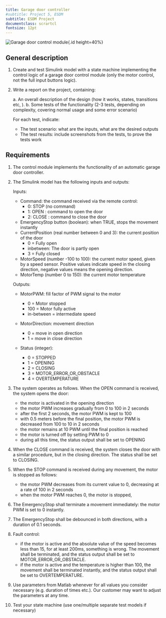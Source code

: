 ```yaml
---
title: Garage door controller
#subtitle: Project 5, ESDM
subtitle: ESDM Project
documentclass: scrartcl
fontsize: 12pt
---
```


![Garage door control module](img/GarageDoorControl.jpg){.id height=40%}

## General description

1. Create and test Simulink model with a state machine implementing the control logic of a garage door control module (only the motor control, not the full input buttons logic).

2. Write a report on the project, containing:

   a. An overall description of the design (how it works, states, transitions etc, ).
   b. Some tests of the functionality (2-3 tests, depending on complexity, covering normal usage and some error scenario)

      For each test, indicate:

      - The test scenario: what are the inputs, what are the desired outputs
      - The test results: include screenshots from the tests, to prove the tests work

## Requirements

1. The control module implements the functionality of an automatic garage door controller.

1. The Simulink model has the following inputs and outputs:

    Inputs:

    - Command: the command received via the remote control:
      - 0: STOP (no command)
      - 1: OPEN : command to open the door
      - 2: CLOSE : command to close the door
    - EmergencyStop button (boolean): when TRUE, stops the movement instantly
    - CurrentPosition (real number between 0 and 3): the current position of the door
        - 0 = Fully open
        - inbetween: The door is partly open
        - 3 = Fully closed
    - MotorSpeed (number -100 to 100): the current motor speed, given by a speed sensor. Positive values indicate speed in the closing direction, negative values means the opening direction.
    - MotorTemp (number 0 to 150): the current motor temperature

    Outputs:

    - MotorPWM: fill factor of PWM signal to the motor
        - 0 = Motor stopped
        - 100 = Motor fully active
        - in-between = intermediate speed

    - MotorDirection: movement direction
        - 0 = move in open direction
        - 1 = move in close direction

    - Status (integer):
        - 0 = STOPPED
        - 1 = OPENING
        - 2 = CLOSING
        - 3 = MOTOR_ERROR_OR_OBSTACLE
        - 4 = OVERTEMPERATURE

1. The system operates as follows. When the OPEN command is received, the system opens the door:

    - the motor is activated in the opening direction
    - the motor PWM increases gradually from 0 to 100 in 2 seconds
    - after the first 2 seconds, the motor PWM is kept to 100
    - with 0.5 meters before the final position, the motor PWM is decreased from 100 to 10 in 2 seconds
    - the motor remains at 10 PWM until the final position is reached
    - the motor is turned off by setting PWM to 0
    - during all this time, the status output shall be set to OPENING

1. When the CLOSE command is received, the system closes the door with a similar procedure, but in the closing direction. The status shall be set to CLOSING.

1. When the STOP command is received during any movement, the motor is stopped as follows:
    - the motor PWM decreases from its current value to 0, decreasing at a rate of 100 in 2 seconds
    - when the motor PWM reaches 0, the motor is stopped, 

1. The EmergencyStop shall terminate a movement immediately: the motor PWM is set to 0 instantly.

1. The EmergencyStop shall be debounced in both directions, with a duration of 0.1 seconds.

1. Fault control:
   - if the motor is active and the absolute value of the speed becomes less than 15, for at least 200ms, something is wrong.
   The movement shall be terminated, and the status output shall be set to MOTOR_ERROR_OR_OBSTACLE.
   - if the motor is active and the temperature is higher than 100, the movement shall be terminated instantly, and the status output shall be set to OVERTEMPERATURE.

1. Use parameters from Matlab whenever for all values you consider necessary (e.g. duration of times etc.).
Our customer may want to adjust the parameters at any time.

1. Test your state machine (use one/multiple separate test models if necessary)
